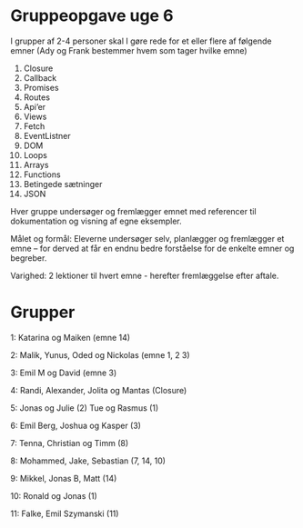 # Gruppeopgave uge 6
I grupper af 2-4 personer skal I gøre rede for et eller flere af følgende emner (Ady og Frank bestemmer hvem som tager hvilke emne)
1.    Closure
2.    Callback
3.    Promises
4.    Routes
5.    Api’er
6.    Views
7.    Fetch
8.    EventListner
9.    DOM
10.   Loops
11.   Arrays
12.   Functions
13.   Betingede sætninger
14.   JSON

Hver gruppe undersøger og fremlægger emnet med referencer til dokumentation og visning af egne eksempler.

Målet og formål: Eleverne undersøger selv, planlægger og fremlægger et emne – for derved at får en endnu bedre forståelse for de enkelte emner og begreber.

Varighed: 2 lektioner til hvert emne - herefter fremlæggelse efter aftale.


# Grupper

1: Katarina og Maiken (emne 14)

2: Malik, Yunus, Oded og Nickolas (emne 1, 2 3)

3: Emil M og David (emne 3)

4: Randi, Alexander, Jolita og Mantas (Closure)

5: Jonas og Julie (2) Tue og Rasmus (1)

6: Emil Berg, Joshua og Kasper (3)

7: Tenna, Christian og Timm (8)

8:  Mohammed, Jake, Sebastian (7, 14, 10)
 
9:  Mikkel, Jonas B, Matt (14)

10: Ronald og Jonas (1)

11:  Falke, Emil Szymanski (11)

